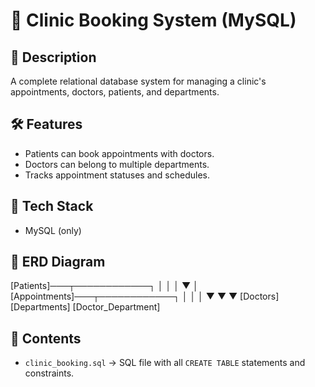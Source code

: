 # 🏥 Clinic Booking System (MySQL)

## 📌 Description
A complete relational database system for managing a clinic's appointments, doctors, patients, and departments.

## 🛠️ Features
- Patients can book appointments with doctors.
- Doctors can belong to multiple departments.
- Tracks appointment statuses and schedules.

## 🧩 Tech Stack
- MySQL (only)
  
## 🔗 ERD Diagram
[Patients]───┬────────────┐
             │            │
             │            ▼
             │        [Appointments]───┬────────────┐
             │                         │            │
             ▼                         ▼            ▼
         [Doctors]               [Departments]   [Doctor_Department]


## 📁 Contents
- `clinic_booking.sql` → SQL file with all `CREATE TABLE` statements and constraints.
